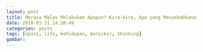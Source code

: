 ```yaml
---
layout: post
title: Merasa Malas Melakukan Apapun? Kira-kira, Apa yang Menyebabkannya Ya?
date: 2018-01-31 14:28:49
categories: posts
tags: [opini, life, kehidupan, berpikir, thinking]
gambar: 
---
```


